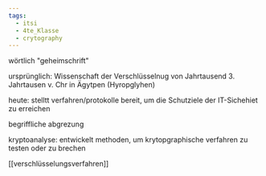 ```yaml
---
tags:
  - itsi
  - 4te_Klasse
  - crytography
---
```

wörtlich "geheimschrift"

ursprünglich: Wissenschaft der Verschlüsselnug von Jahrtausend
	3. Jahrtausen v. Chr in Ägytpen (Hyropglyhen)

heute: stelltt verfahren/protokolle bereit, um die Schutziele der IT-Sichehiet zu erreichen

begriffliche abgrezung

kryptoanalyse: entwickelt methoden, um krytopgraphische verfahren zu testen oder zu brechen

[[verschlüsselungsverfahren]]
